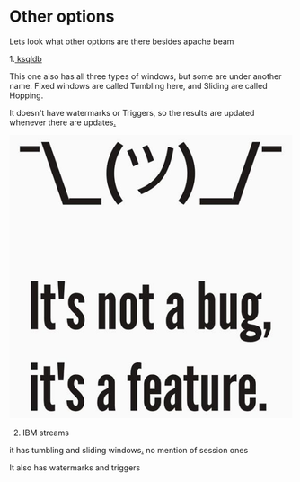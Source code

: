 # Other options

Lets look what other options are there besides apache beam

1.[ ksqldb](https://docs.ksqldb.io/en/latest/concepts/time-and-windows-in-ksqldb-queries/#window-types)

This one also has all three types of windows, but some are under
another name.
Fixed windows are called Tumbling here, and Sliding are called
Hopping.

It doesn't have watermarks or Triggers, so the results are updated
whenever there are updates[.](https://www.confluent.io/blog/kafka-streams-take-on-watermarks-and-triggers/)

![not bug feature](./bug-feature.jpg)

2. IBM streams

it has tumbling and sliding windows[.](https://www.ibm.com/docs/en/streams/4.1.0?topic=implementation-window-handling) no mention of session ones

It also has watermarks and triggers

